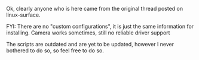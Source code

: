 Ok, clearly anyone who is here came from the original thread posted on linux-surface. 

FYI: There are no "custom configurations", it is just the same information for installing.
Camera works sometimes, still no reliable driver support

The scripts are outdated and are yet to be updated, however I never bothered to do so, so feel free to do so. 
